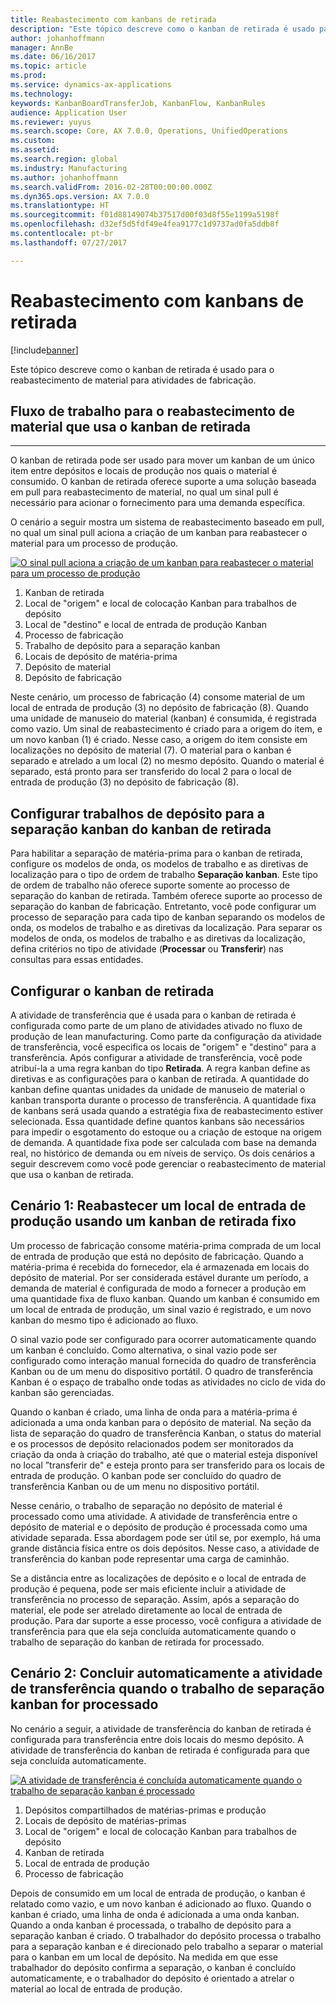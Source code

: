 ```yaml
---
title: Reabastecimento com kanbans de retirada
description: "Este tópico descreve como o kanban de retirada é usado para o reabastecimento de material para atividades de fabricação."
author: johanhoffmann
manager: AnnBe
ms.date: 06/16/2017
ms.topic: article
ms.prod: 
ms.service: dynamics-ax-applications
ms.technology: 
keywords: KanbanBoardTransferJob, KanbanFlow, KanbanRules
audience: Application User
ms.reviewer: yuyus
ms.search.scope: Core, AX 7.0.0, Operations, UnifiedOperations
ms.custom: 
ms.assetid: 
ms.search.region: global
ms.industry: Manufacturing
ms.author: johanhoffmann
ms.search.validFrom: 2016-02-28T00:00:00.000Z
ms.dyn365.ops.version: AX 7.0.0
ms.translationtype: HT
ms.sourcegitcommit: f01d88149074b37517d00f03d8f55e1199a5198f
ms.openlocfilehash: d32ef5d5fdf49e4fea9177c1d9737ad0fa5ddb8f
ms.contentlocale: pt-br
ms.lasthandoff: 07/27/2017

---
```


# <a name="replenishment-with-withdrawal-kanbans"></a>Reabastecimento com kanbans de retirada

[!include[banner](../includes/banner.md)]


Este tópico descreve como o kanban de retirada é usado para o reabastecimento de material para atividades de fabricação.

## <a name="workflow-for-material-replenishment-that-uses-the-withdrawal-kanban"></a>Fluxo de trabalho para o reabastecimento de material que usa o kanban de retirada
-------------------------------------------------------------------

O kanban de retirada pode ser usado para mover um kanban de um único item entre depósitos e locais de produção nos quais o material é consumido. O kanban de retirada oferece suporte a uma solução baseada em pull para reabastecimento de material, no qual um sinal pull é necessário para acionar o fornecimento para uma demanda específica. 

O cenário a seguir mostra um sistema de reabastecimento baseado em pull, no qual um sinal pull aciona a criação de um kanban para reabastecer o material para um processo de produção. 

[![O sinal pull aciona a criação de um kanban para reabastecer o material para um processo de produção](./media/material-replenishment-with-withdrawal-kanban.png)](./media/material-replenishment-with-withdrawal-kanban.png)

1.  Kanban de retirada
2.  Local de "origem" e local de colocação Kanban para trabalhos de depósito
3.  Local de "destino" e local de entrada de produção Kanban
4.  Processo de fabricação
5.  Trabalho de depósito para a separação kanban
6.  Locais de depósito de matéria-prima
7.  Depósito de material
8.  Depósito de fabricação

Neste cenário, um processo de fabricação (4) consome material de um local de entrada de produção (3) no depósito de fabricação (8). Quando uma unidade de manuseio do material (kanban) é consumida, é registrada como vazio. Um sinal de reabastecimento é criado para a origem do item, e um novo kanban (1) é criado. Nesse caso, a origem do item consiste em localizações no depósito de material (7). O material para o kanban é separado e atrelado a um local (2) no mesmo depósito. Quando o material é separado, está pronto para ser transferido do local 2 para o local de entrada de produção (3) no depósito de fabricação (8).

## <a name="configure-warehouse-work-for-kanban-picking-for-the-withdrawal-kanban"></a>Configurar trabalhos de depósito para a separação kanban do kanban de retirada

Para habilitar a separação de matéria-prima para o kanban de retirada, configure os modelos de onda, os modelos de trabalho e as diretivas de localização para o tipo de ordem de trabalho **Separação kanban**. Este tipo de ordem de trabalho não oferece suporte somente ao processo de separação do kanban de retirada. Também oferece suporte ao processo de separação do kanban de fabricação. Entretanto, você pode configurar um processo de separação para cada tipo de kanban separando os modelos de onda, os modelos de trabalho e as diretivas da localização. Para separar os modelos de onda, os modelos de trabalho e as diretivas da localização, defina critérios no tipo de atividade (**Processar** ou **Transferir**) nas consultas para essas entidades.

## <a name="configure-the-withdrawal-kanban"></a>Configurar o kanban de retirada

A atividade de transferência que é usada para o kanban de retirada é configurada como parte de um plano de atividades ativado no fluxo de produção de lean manufacturing. Como parte da configuração da atividade de transferência, você especifica os locais de "origem" e "destino" para a transferência. Após configurar a atividade de transferência, você pode atribuí-la a uma regra kanban do tipo **Retirada**. A regra kanban define as diretivas e as configurações para o kanban de retirada. A quantidade do kanban define quantas unidades da unidade de manuseio de material o kanban transporta durante o processo de transferência. A quantidade fixa de kanbans será usada quando a estratégia fixa de reabastecimento estiver selecionada. Essa quantidade define quantos kanbans são necessários para impedir o esgotamento do estoque ou a criação de estoque na origem de demanda. A quantidade fixa pode ser calculada com base na demanda real, no histórico de demanda ou em níveis de serviço. Os dois cenários a seguir descrevem como você pode gerenciar o reabastecimento de material que usa o kanban de retirada.

## <a name="scenario-1-replenish-a-production-input-location-by-using-a-fixed-withdrawal-kanban"></a>Cenário 1: Reabastecer um local de entrada de produção usando um kanban de retirada fixo

Um processo de fabricação consome matéria-prima comprada de um local de entrada de produção que está no depósito de fabricação. Quando a matéria-prima é recebida do fornecedor, ela é armazenada em locais do depósito de material. Por ser considerada estável durante um período, a demanda de material é configurada de modo a fornecer a produção em uma quantidade fixa de fluxo kanban. Quando um kanban é consumido em um local de entrada de produção, um sinal vazio é registrado, e um novo kanban do mesmo tipo é adicionado ao fluxo. 

O sinal vazio pode ser configurado para ocorrer automaticamente quando um kanban é concluído. Como alternativa, o sinal vazio pode ser configurado como interação manual fornecida do quadro de transferência Kanban ou de um menu do dispositivo portátil. O quadro de transferência Kanban é o espaço de trabalho onde todas as atividades no ciclo de vida do kanban são gerenciadas. 

Quando o kanban é criado, uma linha de onda para a matéria-prima é adicionada a uma onda kanban para o depósito de material. Na seção da lista de separação do quadro de transferência Kanban, o status do material e os processos de depósito relacionados podem ser monitorados da criação da onda à criação do trabalho, até que o material esteja disponível no local ”transferir de" e esteja pronto para ser transferido para os locais de entrada de produção. O kanban pode ser concluído do quadro de transferência Kanban ou de um menu no dispositivo portátil. 

Nesse cenário, o trabalho de separação no depósito de material é processado como uma atividade. A atividade de transferência entre o depósito de material e o depósito de produção é processada como uma atividade separada. Essa abordagem pode ser útil se, por exemplo, há uma grande distância física entre os dois depósitos. Nesse caso, a atividade de transferência do kanban pode representar uma carga de caminhão. 

Se a distância entre as localizações de depósito e o local de entrada de produção é pequena, pode ser mais eficiente incluir a atividade de transferência no processo de separação. Assim, após a separação do material, ele pode ser atrelado diretamente ao local de entrada de produção. Para dar suporte a esse processo, você configura a atividade de transferência para que ela seja concluída automaticamente quando o trabalho de separação do kanban de retirada for processado.

## <a name="scenario-2-automatically-complete-the-transfer-activity-when-kanban-picking-work-is-processed"></a>Cenário 2: Concluir automaticamente a atividade de transferência quando o trabalho de separação kanban for processado

No cenário a seguir, a atividade de transferência do kanban de retirada é configurada para transferência entre dois locais do mesmo depósito. A atividade de transferência do kanban de retirada é configurada para que seja concluída automaticamente. 

[![A atividade de transferência é concluída automaticamente quando o trabalho de separação kanban é processado](./media/transfer-activities-when-processing-kanban-picking.png)](./media/transfer-activities-when-processing-kanban-picking.png)

1.  Depósitos compartilhados de matérias-primas e produção
2.  Locais de depósito de matérias-primas
3.  Local de "origem" e local de colocação Kanban para trabalhos de depósito
4.  Kanban de retirada
5.  Local de entrada de produção
6.  Processo de fabricação

Depois de consumido em um local de entrada de produção, o kanban é relatado como vazio, e um novo kanban é adicionado ao fluxo. Quando o kanban é criado, uma linha de onda é adicionada a uma onda kanban. Quando a onda kanban é processada, o trabalho de depósito para a separação kanban é criado. O trabalhador do depósito processa o trabalho para a separação kanban e é direcionado pelo trabalho a separar o material para o kanban em um local de depósito. Na medida em que esse trabalhador do depósito confirma a separação, o kanban é concluído automaticamente, e o trabalhador do depósito é orientado a atrelar o material ao local de entrada de produção.


